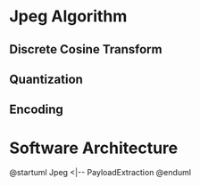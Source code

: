 # Jpeg Algorithm

## Discrete Cosine Transform

## Quantization


## Encoding


# Software Architecture

@startuml
Jpeg <|-- PayloadExtraction
@enduml
